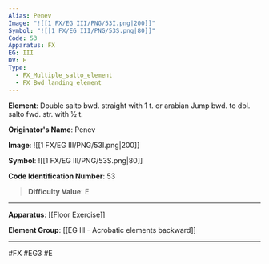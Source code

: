 ```yaml
---
Alias: Penev
Image: "![[1 FX/EG III/PNG/53I.png|200]]"
Symbol: "![[1 FX/EG III/PNG/53S.png|80]]"
Code: 53
Apparatus: FX
EG: III
DV: E
Type:
  - FX_Multiple_salto_element
  - FX_Bwd_landing_element
---
```

**Element**: Double salto bwd. straight with 1 t. or arabian Jump bwd. to dbl. salto fwd. str. with 1⁄2 t.

**Originator's Name**: Penev

**Image**:
![[1 FX/EG III/PNG/53I.png|200]]

**Symbol**:
![[1 FX/EG III/PNG/53S.png|80]]

**Code Identification Number**: 53

>**Difficulty Value**: E

___
**Apparatus**: [[Floor Exercise]]

**Element Group**: [[EG III - Acrobatic elements backward]]
___
#FX #EG3 #E
